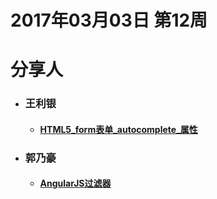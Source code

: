 # 2017年03月03日  第12周
# 分享人

- ### 王利银
    - #### [HTML5_form表单_autocomplete_属性](../王利银/王利银-2017.03.03/autocomplete.md)
- ### 郭乃豪
    - #### [AngularJS过滤器](../郭乃豪/郭乃豪-2017.03.03/过滤器.md)